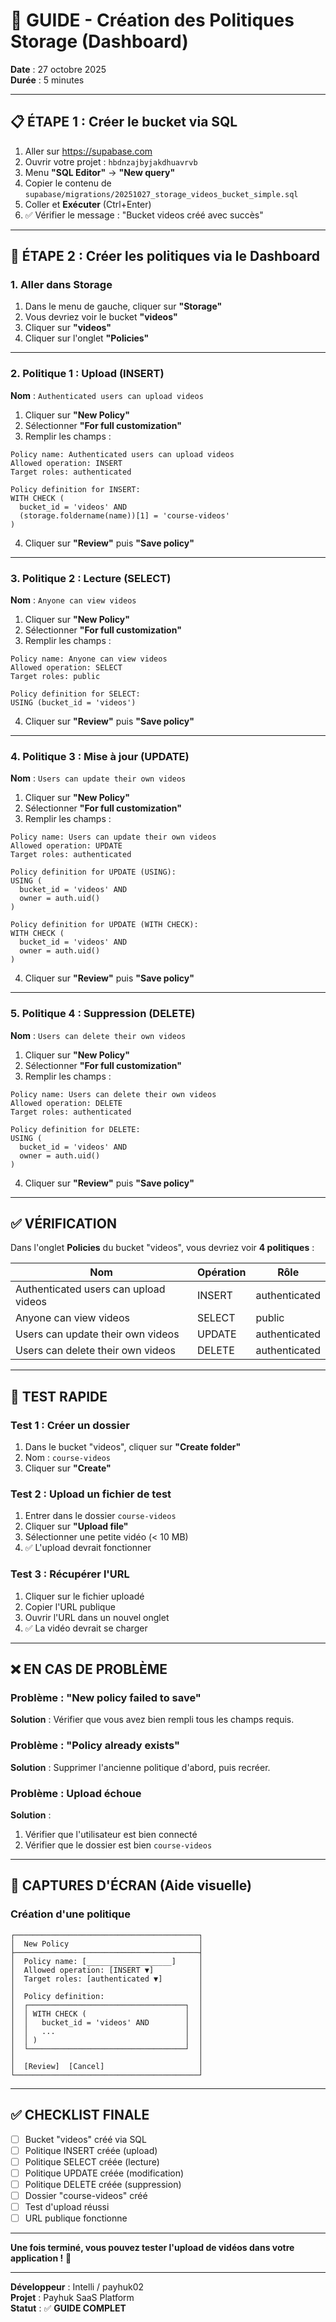 # 🔐 GUIDE - Création des Politiques Storage (Dashboard)

**Date** : 27 octobre 2025  
**Durée** : 5 minutes

---

## 📋 ÉTAPE 1 : Créer le bucket via SQL

1. Aller sur https://supabase.com
2. Ouvrir votre projet : `hbdnzajbyjakdhuavrvb`
3. Menu **"SQL Editor"** → **"New query"**
4. Copier le contenu de `supabase/migrations/20251027_storage_videos_bucket_simple.sql`
5. Coller et **Exécuter** (Ctrl+Enter)
6. ✅ Vérifier le message : "Bucket videos créé avec succès"

---

## 🔐 ÉTAPE 2 : Créer les politiques via le Dashboard

### 1. Aller dans Storage
1. Dans le menu de gauche, cliquer sur **"Storage"**
2. Vous devriez voir le bucket **"videos"**
3. Cliquer sur **"videos"**
4. Cliquer sur l'onglet **"Policies"**

---

### 2. Politique 1 : Upload (INSERT)

**Nom** : `Authenticated users can upload videos`

1. Cliquer sur **"New Policy"**
2. Sélectionner **"For full customization"**
3. Remplir les champs :

```
Policy name: Authenticated users can upload videos
Allowed operation: INSERT
Target roles: authenticated

Policy definition for INSERT:
WITH CHECK (
  bucket_id = 'videos' AND
  (storage.foldername(name))[1] = 'course-videos'
)
```

4. Cliquer sur **"Review"** puis **"Save policy"**

---

### 3. Politique 2 : Lecture (SELECT)

**Nom** : `Anyone can view videos`

1. Cliquer sur **"New Policy"**
2. Sélectionner **"For full customization"**
3. Remplir les champs :

```
Policy name: Anyone can view videos
Allowed operation: SELECT
Target roles: public

Policy definition for SELECT:
USING (bucket_id = 'videos')
```

4. Cliquer sur **"Review"** puis **"Save policy"**

---

### 4. Politique 3 : Mise à jour (UPDATE)

**Nom** : `Users can update their own videos`

1. Cliquer sur **"New Policy"**
2. Sélectionner **"For full customization"**
3. Remplir les champs :

```
Policy name: Users can update their own videos
Allowed operation: UPDATE
Target roles: authenticated

Policy definition for UPDATE (USING):
USING (
  bucket_id = 'videos' AND
  owner = auth.uid()
)

Policy definition for UPDATE (WITH CHECK):
WITH CHECK (
  bucket_id = 'videos' AND
  owner = auth.uid()
)
```

4. Cliquer sur **"Review"** puis **"Save policy"**

---

### 5. Politique 4 : Suppression (DELETE)

**Nom** : `Users can delete their own videos`

1. Cliquer sur **"New Policy"**
2. Sélectionner **"For full customization"**
3. Remplir les champs :

```
Policy name: Users can delete their own videos
Allowed operation: DELETE
Target roles: authenticated

Policy definition for DELETE:
USING (
  bucket_id = 'videos' AND
  owner = auth.uid()
)
```

4. Cliquer sur **"Review"** puis **"Save policy"**

---

## ✅ VÉRIFICATION

Dans l'onglet **Policies** du bucket "videos", vous devriez voir **4 politiques** :

| Nom | Opération | Rôle |
|-----|-----------|------|
| Authenticated users can upload videos | INSERT | authenticated |
| Anyone can view videos | SELECT | public |
| Users can update their own videos | UPDATE | authenticated |
| Users can delete their own videos | DELETE | authenticated |

---

## 🧪 TEST RAPIDE

### Test 1 : Créer un dossier
1. Dans le bucket "videos", cliquer sur **"Create folder"**
2. Nom : `course-videos`
3. Cliquer sur **"Create"**

### Test 2 : Upload un fichier de test
1. Entrer dans le dossier `course-videos`
2. Cliquer sur **"Upload file"**
3. Sélectionner une petite vidéo (< 10 MB)
4. ✅ L'upload devrait fonctionner

### Test 3 : Récupérer l'URL
1. Cliquer sur le fichier uploadé
2. Copier l'URL publique
3. Ouvrir l'URL dans un nouvel onglet
4. ✅ La vidéo devrait se charger

---

## ❌ EN CAS DE PROBLÈME

### Problème : "New policy failed to save"
**Solution** : Vérifier que vous avez bien rempli tous les champs requis.

### Problème : "Policy already exists"
**Solution** : Supprimer l'ancienne politique d'abord, puis recréer.

### Problème : Upload échoue
**Solution** : 
1. Vérifier que l'utilisateur est bien connecté
2. Vérifier que le dossier est bien `course-videos`

---

## 📸 CAPTURES D'ÉCRAN (Aide visuelle)

### Création d'une politique
```
┌─────────────────────────────────────────┐
│  New Policy                             │
├─────────────────────────────────────────┤
│  Policy name: [___________________]     │
│  Allowed operation: [INSERT ▼]          │
│  Target roles: [authenticated ▼]        │
│                                         │
│  Policy definition:                     │
│  ┌───────────────────────────────────┐  │
│  │ WITH CHECK (                      │  │
│  │   bucket_id = 'videos' AND        │  │
│  │   ...                             │  │
│  │ )                                 │  │
│  └───────────────────────────────────┘  │
│                                         │
│  [Review]  [Cancel]                     │
└─────────────────────────────────────────┘
```

---

## ✅ CHECKLIST FINALE

- [ ] Bucket "videos" créé via SQL
- [ ] Politique INSERT créée (upload)
- [ ] Politique SELECT créée (lecture)
- [ ] Politique UPDATE créée (modification)
- [ ] Politique DELETE créée (suppression)
- [ ] Dossier "course-videos" créé
- [ ] Test d'upload réussi
- [ ] URL publique fonctionne

---

**Une fois terminé, vous pouvez tester l'upload de vidéos dans votre application !** 🎉

---

**Développeur** : Intelli / payhuk02  
**Projet** : Payhuk SaaS Platform  
**Statut** : ✅ **GUIDE COMPLET**

